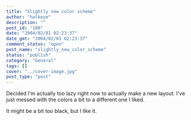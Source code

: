 ```yaml
---
title: "Slightly new color scheme"
author: "halkeye"
description: ""
post_id: "100"
date: "2004/02/01 02:23:37"
date_gmt: "2004/02/01 02:23:37"
comment_status: "open"
post_name: "slightly_new_color_scheme"
status: "publish"
category: "General"
tags: []
cover: "../cover-image.jpg"
post_type: "post"
---
```


Decided I'm actually too lazy right now to actually make a new layout. I've just messed with the colors a bit to a different one I liked.

It might be a bit too black, but I like it.